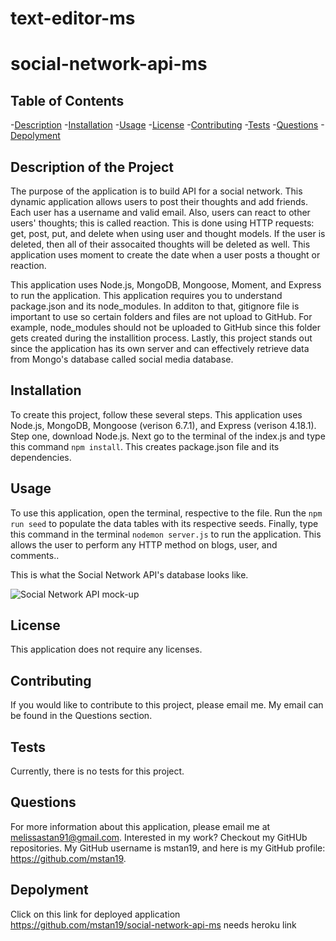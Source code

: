 # text-editor-ms
# social-network-api-ms

## Table of Contents
-[Description](#description) 
-[Installation](#installation) 
-[Usage](#usage)
-[License](#license)
-[Contributing](#contributing) 
-[Tests](#tests) 
-[Questions](#questions) 
-[Depolyment](#depolyment)

## Description of the Project
The purpose of the application is to build API for a social network. This dynamic application allows users to post their thoughts and add friends. Each user has a username and valid email. Also, users can react to other users' thoughts; this is called reaction. This is done using HTTP requests: get, post, put, and delete when using user and thought models. If the user is deleted, then all of their assocaited thoughts will be deleted as well. This application uses moment to create the date when a user posts a thought or reaction. 
 
This application uses Node.js, MongoDB, Mongoose, Moment, and Express to run the application. This application requires you to understand package.json and its node_modules. In additon to that, gitignore file is important to use so certain folders and files are not upload to GitHub. For example, node_modules should not be uploaded to GitHub since this folder gets created during the installition process. Lastly, this project stands out since the application has its own server and can effectively retrieve data from Mongo's database called social media database.

## Installation
To create this project, follow these several steps. This application uses Node.js, MongoDB, Mongoose (verison 6.7.1), and Express (verison 4.18.1). Step one, download Node.js. Next go to the terminal of the index.js and type this command ```npm install```. This creates package.json file and its dependencies. 


## Usage
To use this application, open the terminal, respective to the file. Run the ```npm run seed``` to populate the data tables with its respective seeds. Finally, type this command in the terminal ```nodemon server.js``` to run the application. This allows the user to perform any HTTP method on blogs, user, and comments..

This is what the Social Network API's database looks like.

![Social Network API mock-up](./assets/images/mockuppic.png)

## License
This application does not require any licenses.

## Contributing
If you would like to contribute to this project, please email me. My email can be found in the Questions section.

## Tests
Currently, there is no tests for this project.

## Questions

For more information about this application, please email me at melissastan91@gmail.com. Interested in my work? Checkout my GitHUb repositories. My GitHub username is mstan19, and here is my GitHub profile: https://github.com/mstan19.

## Depolyment
Click on this link for deployed application
https://github.com/mstan19/social-network-api-ms
needs heroku link